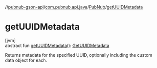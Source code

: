 //[pubnub-gson-api](../../../index.md)/[com.pubnub.api.java](../index.md)/[PubNub](index.md)/[getUUIDMetadata](get-u-u-i-d-metadata.md)

# getUUIDMetadata

[jvm]\
abstract fun [getUUIDMetadata](get-u-u-i-d-metadata.md)(): [GetUUIDMetadata](../../com.pubnub.api.java.endpoints.objects_api.uuid/-get-u-u-i-d-metadata/index.md)

Returns metadata for the specified UUID, optionally including the custom data object for each.
